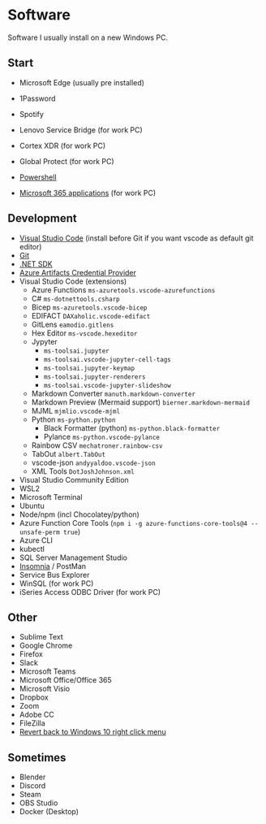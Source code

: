 # Software

Software I usually install on a new Windows PC.

## Start

- Microsoft Edge (usually pre installed)
- 1Password
- Spotify
- Lenovo Service Bridge (for work PC)
- Cortex XDR (for work PC)
- Global Protect (for work PC)

- [Powershell](https://github.com/PowerShell/PowerShell/releases)
- [Microsoft 365 applications](https://portal.office.com/account/) (for work PC)

## Development

- [Visual Studio Code](https://code.visualstudio.com/Download) (install before Git if you want vscode as default git editor)
- [Git](https://git-scm.com/downloads/win)
- [.NET SDK](https://dotnet.microsoft.com/en-us/)
- [Azure Artifacts Credential Provider](https://github.com/microsoft/artifacts-credprovider)
- Visual Studio Code (extensions)
  - Azure Functions `ms-azuretools.vscode-azurefunctions`
  - C# `ms-dotnettools.csharp`
  - Bicep `ms-azuretools.vscode-bicep`
  - EDIFACT `DAXaholic.vscode-edifact`
  - GitLens `eamodio.gitlens`
  - Hex Editor `ms-vscode.hexeditor`
  - Jypyter
    - `ms-toolsai.jupyter`
    - `ms-toolsai.vscode-jupyter-cell-tags`
    - `ms-toolsai.jupyter-keymap`
    - `ms-toolsai.jupyter-renderers`
    - `ms-toolsai.vscode-jupyter-slideshow`
  - Markdown Converter `manuth.markdown-converter`
  - Markdown Preview (Mermaid support) `bierner.markdown-mermaid`
  - MJML `mjmlio.vscode-mjml`
  - Python `ms-python.python`
    - Black Formatter (python) `ms-python.black-formatter`
    - Pylance `ms-python.vscode-pylance`
  - Rainbow CSV `mechatroner.rainbow-csv`
  - TabOut `albert.TabOut`
  - vscode-json `andyyaldoo.vscode-json`
  - XML Tools `DotJoshJohnson.xml`
- Visual Studio Community Edition
- WSL2
- Microsoft Terminal
- Ubuntu
- Node/npm (incl Chocolatey/python)
- Azure Function Core Tools (`npm i -g azure-functions-core-tools@4 --unsafe-perm true`)
- Azure CLI
- kubectl
- SQL Server Management Studio
- [Insomnia](https://insomnia.rest/) / PostMan
- Service Bus Explorer
- WinSQL (for work PC)
- iSeries Access ODBC Driver (for work PC)

## Other

- Sublime Text
- Google Chrome
- Firefox
- Slack
- Microsoft Teams
- Microsoft Office/Office 365
- Microsoft Visio
- Dropbox
- Zoom
- Adobe CC
- FileZilla
- [Revert back to Windows 10 right click menu](https://answers.microsoft.com/en-us/windows/forum/all/problems-reverting-back-to-the-windows-10-file/488858e1-8de1-499e-8fd4-51357f716ca8)

## Sometimes

- Blender
- Discord
- Steam
- OBS Studio
- Docker (Desktop)
